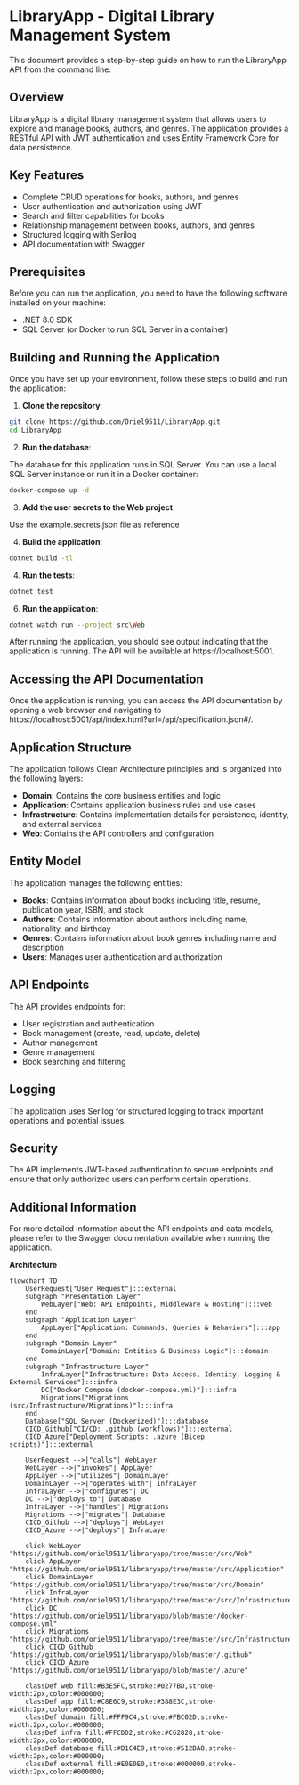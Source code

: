 ﻿# LibraryApp - Digital Library Management System

This document provides a step-by-step guide on how to run the LibraryApp API from the command line.

## Overview

LibraryApp is a digital library management system that allows users to explore and manage books, authors, and genres. The application provides a RESTful API with JWT authentication and uses Entity Framework Core for data persistence.

## Key Features

- Complete CRUD operations for books, authors, and genres
- User authentication and authorization using JWT
- Search and filter capabilities for books
- Relationship management between books, authors, and genres
- Structured logging with Serilog
- API documentation with Swagger

## Prerequisites

Before you can run the application, you need to have the following software installed on your machine:

- .NET 8.0 SDK
- SQL Server (or Docker to run SQL Server in a container)

## Building and Running the Application

Once you have set up your environment, follow these steps to build and run the application:

1. **Clone the repository**:

```bash
git clone https://github.com/Oriel9511/LibraryApp.git
cd LibraryApp
```

2. **Run the database**:

The database for this application runs in SQL Server. You can use a local SQL Server instance or run it in a Docker container:

```bash
docker-compose up -d
```

3. **Add the user secrets to the Web project**

Use the example.secrets.json file as reference

4. **Build the application**:

```bash
dotnet build -tl
```

4. **Run the tests**:

```bash
dotnet test
```

6. **Run the application**:

```bash
dotnet watch run --project src\Web
```

After running the application, you should see output indicating that the application is running. The API will be available at https://localhost:5001.

## Accessing the API Documentation

Once the application is running, you can access the API documentation by opening a web browser and navigating to https://localhost:5001/api/index.html?url=/api/specification.json#/.

## Application Structure

The application follows Clean Architecture principles and is organized into the following layers:

- **Domain**: Contains the core business entities and logic
- **Application**: Contains application business rules and use cases
- **Infrastructure**: Contains implementation details for persistence, identity, and external services
- **Web**: Contains the API controllers and configuration

## Entity Model

The application manages the following entities:

- **Books**: Contains information about books including title, resume, publication year, ISBN, and stock
- **Authors**: Contains information about authors including name, nationality, and birthday
- **Genres**: Contains information about book genres including name and description
- **Users**: Manages user authentication and authorization

## API Endpoints

The API provides endpoints for:

- User registration and authentication
- Book management (create, read, update, delete)
- Author management
- Genre management
- Book searching and filtering

## Logging

The application uses Serilog for structured logging to track important operations and potential issues.

## Security

The API implements JWT-based authentication to secure endpoints and ensure that only authorized users can perform certain operations.

## Additional Information

For more detailed information about the API endpoints and data models, please refer to the Swagger documentation available when running the application.

 **Architecture**

```mermaid
flowchart TD
    UserRequest["User Request"]:::external
    subgraph "Presentation Layer"
        WebLayer["Web: API Endpoints, Middleware & Hosting"]:::web
    end
    subgraph "Application Layer"
        AppLayer["Application: Commands, Queries & Behaviors"]:::app
    end
    subgraph "Domain Layer"
        DomainLayer["Domain: Entities & Business Logic"]:::domain
    end
    subgraph "Infrastructure Layer"
        InfraLayer["Infrastructure: Data Access, Identity, Logging & External Services"]:::infra
        DC["Docker Compose (docker-compose.yml)"]:::infra
        Migrations["Migrations (src/Infrastructure/Migrations)"]:::infra
    end
    Database["SQL Server (Dockerized)"]:::database
    CICD_Github["CI/CD: .github (workflows)"]:::external
    CICD_Azure["Deployment Scripts: .azure (Bicep scripts)"]:::external

    UserRequest -->|"calls"| WebLayer
    WebLayer -->|"invokes"| AppLayer
    AppLayer -->|"utilizes"| DomainLayer
    DomainLayer -->|"operates with"| InfraLayer
    InfraLayer -->|"configures"| DC
    DC -->|"deploys to"| Database
    InfraLayer -->|"handles"| Migrations
    Migrations -->|"migrates"| Database
    CICD_Github -->|"deploys"| WebLayer
    CICD_Azure -->|"deploys"| InfraLayer

    click WebLayer "https://github.com/oriel9511/libraryapp/tree/master/src/Web"
    click AppLayer "https://github.com/oriel9511/libraryapp/tree/master/src/Application"
    click DomainLayer "https://github.com/oriel9511/libraryapp/tree/master/src/Domain"
    click InfraLayer "https://github.com/oriel9511/libraryapp/tree/master/src/Infrastructure"
    click DC "https://github.com/oriel9511/libraryapp/blob/master/docker-compose.yml"
    click Migrations "https://github.com/oriel9511/libraryapp/tree/master/src/Infrastructure/Migrations"
    click CICD_Github "https://github.com/oriel9511/libraryapp/blob/master/.github"
    click CICD_Azure "https://github.com/oriel9511/libraryapp/blob/master/.azure"

    classDef web fill:#B3E5FC,stroke:#0277BD,stroke-width:2px,color:#000000;
    classDef app fill:#C8E6C9,stroke:#388E3C,stroke-width:2px,color:#000000;
    classDef domain fill:#FFF9C4,stroke:#FBC02D,stroke-width:2px,color:#000000;
    classDef infra fill:#FFCDD2,stroke:#C62828,stroke-width:2px,color:#000000;
    classDef database fill:#D1C4E9,stroke:#512DA8,stroke-width:2px,color:#000000;
    classDef external fill:#E0E0E0,stroke:#000000,stroke-width:2px,color:#000000;

```